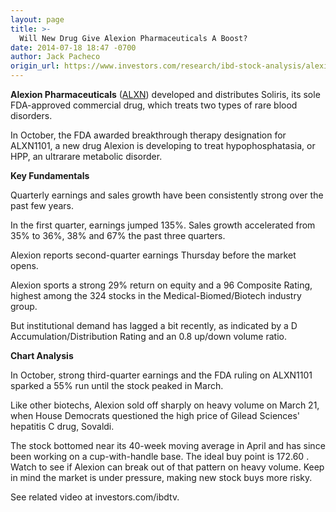 ```yaml
---
layout: page
title: >-
  Will New Drug Give Alexion Pharmaceuticals A Boost?
date: 2014-07-18 18:47 -0700
author: Jack Pacheco
origin_url: https://www.investors.com/research/ibd-stock-analysis/alexion-pharmaceuticals-drug-development/
---
```





  



**Alexion Pharmaceuticals** ([ALXN](https://research.investors.com/quote.aspx?symbol=ALXN)) developed and distributes Soliris, its sole FDA-approved commercial drug, which treats two types of rare blood disorders.

  

In October, the FDA awarded breakthrough therapy designation for ALXN1101, a new drug Alexion is developing to treat hypophosphatasia, or HPP, an ultrarare metabolic disorder.

  

**Key Fundamentals**

  

Quarterly earnings and sales growth have been consistently strong over the past few years.

  

In the first quarter, earnings jumped 135%. Sales growth accelerated from 35% to 36%, 38% and 67% the past three quarters.

  

Alexion reports second-quarter earnings Thursday before the market opens.

  

Alexion sports a strong 29% return on equity and a 96 Composite Rating, highest among the 324 stocks in the Medical-Biomed/Biotech industry group.

  

But institutional demand has lagged a bit recently, as indicated by a D Accumulation/Distribution Rating and an 0.8 up/down volume ratio.

  

**Chart Analysis**

  

In October, strong third-quarter earnings and the FDA ruling on ALXN1101 sparked a 55% run until the stock peaked in March.

  

Like other biotechs, Alexion sold off sharply on heavy volume on March 21, when House Democrats questioned the high price of Gilead Sciences' hepatitis C drug, Sovaldi.

  

The stock bottomed near its 40-week moving average in April and has since been working on a cup-with-handle base. The ideal buy point is 172.60 . Watch to see if Alexion can break out of that pattern on heavy volume. Keep in mind the market is under pressure, making new stock buys more risky.

  

See related video at investors.com/ibdtv.




